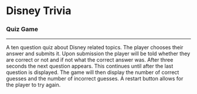 # Disney Trivia

### Quiz Game

---

A ten question quiz about Disney related topics. The player chooses their answer and submits it. Upon submission the player will be told whether they are correct or not and if not what the correct answer was. After three seconds the next question appears. This continues until after the last question is displayed. The game will then display the number of correct guesses and the number of incorrect guesses. A restart button allows for the player to try again.
